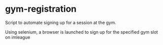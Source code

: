 # gym-registration

Script to automate signing up for a session at the gym.

Using selenium, a browser is launched to sign up for the specified gym slot on imleague
